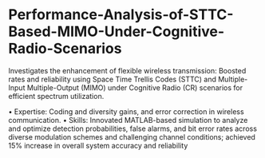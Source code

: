 # Performance-Analysis-of-STTC-Based-MIMO-Under-Cognitive-Radio-Scenarios

Investigates the enhancement of flexible wireless transmission: Boosted rates and reliability using Space Time Trellis Codes (STTC) and Multiple-Input Multiple-Output (MIMO) under Cognitive Radio (CR) scenarios for efficient spectrum utilization. 

• Expertise: Coding and diversity gains, and error correction in wireless communication.
• Skills: Innovated MATLAB-based simulation to analyze and optimize detection probabilities, false alarms, and bit error rates across diverse modulation schemes and challenging channel conditions; achieved 15% increase in overall system accuracy and reliability

